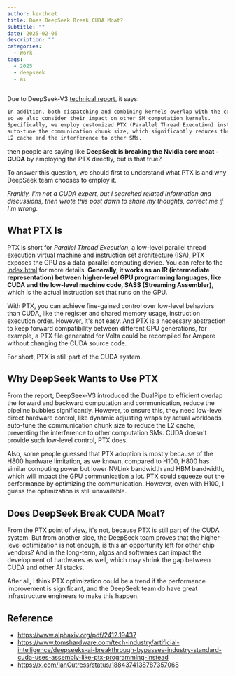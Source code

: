 ```yaml
---
author: kerthcet
title: Does DeepSeek Break CUDA Moat?
subtitle: ""
date: 2025-02-06
description: ""
categories:
  - Work
tags:
  - 2025
  - deepseek
  - ai
---
```


Due to DeepSeek-V3 [technical report](https://www.alphaxiv.org/pdf/2412.19437), it says:

```md
In addition, both dispatching and combining kernels overlap with the computation stream,
so we also consider their impact on other SM computation kernels.
Specifically, we employ customized PTX (Parallel Thread Execution) instructions and
auto-tune the communication chunk size, which significantly reduces the use of the
L2 cache and the interference to other SMs.
```

then people are saying like **DeepSeek is breaking the Nvidia core moat - CUDA** by employing the PTX directly, but is that true?

To answer this question, we should first to understand what PTX is and why DeepSeek team chooses to employ it.

*Frankly, I'm not a CUDA expert, but I searched related information and discussions, then wrote this post down to share my thoughts, correct me if I'm wrong.*

## What PTX Is

PTX is short for *Parallel Thread Execution*, a low-level parallel thread execution virtual machine and instruction set architecture (ISA), PTX exposes the GPU as a data-parallel computing device. You can refer to the [index.html](https://docs.nvidia.com/cuda/parallel-thread-execution/index.html#) for more details. **Generally, it works as an IR (intermediate representation) between higher-level GPU programming languages, like CUDA and the low-level machine code, SASS (Streaming Assembler)**, which is the actual instruction set that runs on the GPU.

With PTX, you can achieve fine-gained control over low-level behaviors than CUDA, like the register and shared memory usage, instruction execution order. However, it's not easy. And PTX is a necessary abstraction to keep forward compatibility between different GPU generations, for example, a PTX file generated for Volta could be recompiled for Ampere without changing the CUDA source code.

For short, PTX is still part of the CUDA system.

## Why DeepSeek Wants to Use PTX

From the report, DeepSeek-V3 introduced the DualPipe to efficient overlap the forward and backward computation and communication, reduce the pipeline bubbles significantly. However, to ensure this, they need low-level direct hardware control, like dynamic adjusting wraps by actual workloads, auto-tune the communication chunk size to reduce the L2 cache, preventing the interference to other computation SMs. CUDA doesn't provide such low-level control, PTX does.

Also, some people guessed that PTX adoption is mostly because of the H800 hardware limitation, as we known, compared to H100, H800 has similar computing power but lower NVLink bandwidth and HBM bandwidth, which will impact the GPU communication a lot. PTX could squeeze out the performance by optimizing the communication. However, even with H100, I guess the optimization is still unavailable.

## Does DeepSeek Break CUDA Moat?

From the PTX point of view, it's not, because PTX is still part of the CUDA system. But from another side, the DeepSeek team proves that the higher-level optimization is not enough, is this an opportunity left for other chip vendors? And in the long-term, algos and softwares can impact the development of hardwares as well, which may shrink the gap between CUDA and other AI stacks.

After all, I think PTX optimization could be a trend if the performance improvement is significant, and the DeepSeek team do have great infrastructure engineers to make this happen.

## Reference
- https://www.alphaxiv.org/pdf/2412.19437
- https://www.tomshardware.com/tech-industry/artificial-intelligence/deepseeks-ai-breakthrough-bypasses-industry-standard-cuda-uses-assembly-like-ptx-programming-instead
- https://x.com/IanCutress/status/1884374138787357068